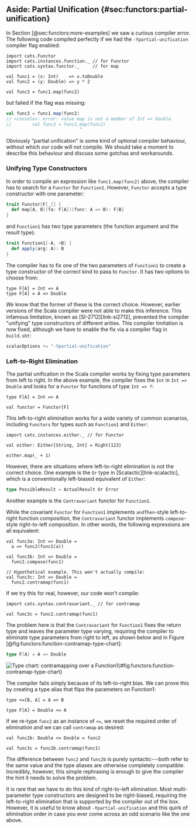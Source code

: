 ## Aside: Partial Unification {#sec:functors:partial-unification}

In Section [@sec:functors:more-examples]
we saw a curious compiler error.
The following code compiled perfectly
if we had the `-Ypartial-unification` compiler flag enabled:

```tut:book:silent
import cats.Functor
import cats.instances.function._ // for Functor
import cats.syntax.functor._     // for map

val func1 = (x: Int)    => x.toDouble
val func2 = (y: Double) => y * 2
```

```tut:book
val func3 = func1.map(func2)
```

but failed if the flag was missing:

```scala
val func3 = func1.map(func2)
// <console>: error: value map is not a member of Int => Double
//        val func3 = func1.map(func2)
                            ^
```

Obviously "partial unification" is
some kind of optional compiler behaviour,
without which our code will not compile.
We should take a moment to describe this behaviour
and discuss some gotchas and workarounds.

### Unifying Type Constructors

In order to compile an expression like `func1.map(func2)` above,
the compiler has to search for a `Functor` for `Function1`.
However, `Functor` accepts a type constructor with one parameter:

```scala
trait Functor[F[_]] {
  def map[A, B](fa: F[A])(func: A => B): F[B]
}
```

and `Function1` has two type parameters
(the function argument and the result type):

```scala
trait Function1[-A, +B] {
  def apply(arg: A): B
}
```

The compiler has to fix one of the two parameters
of `Function1` to create a type constructor
of the correct kind to pass to `Functor`.
It has two options to choose from:

```tut:book:silent
type F[A] = Int => A
type F[A] = A => Double
```

*We* know that the former of these is the correct choice.
However, earlier versions of the Scala compiler
were not able to make this inference.
This infamous limitation,
known as [SI-2712][link-si2712],
prevented the compiler "unifying" type constructors
of different arities.
This compiler limitation is now fixed,
although we have to enable the fix
via a compiler flag in `build.sbt`:

```scala
scalacOptions += "-Ypartial-unification"
```

### Left-to-Right Elimination

The partial unification in the Scala compiler
works by fixing type parameters from left to right.
In the above example, the compiler fixes
the `Int` in `Int => Double`
and looks for a `Functor` for functions of type `Int => ?`:

```tut:book:silent
type F[A] = Int => A

val functor = Functor[F]
```

This left-to-right elimination works for
a wide variety of common scenarios,
including `Functors` for
types such as `Function1` and `Either`:

```tut:book:silent
import cats.instances.either._ // for Functor
```

```tut:book
val either: Either[String, Int] = Right(123)

either.map(_ + 1)
```

However, there are situations where
left-to-right elimination is not the correct choice.
One example is the `Or` type in [Scalactic][link-scalactic],
which is a conventionally left-biased equivalent of `Either`:

```scala
type PossibleResult = ActualResult Or Error
```

Another example is the `Contravariant` functor for `Function1`.

While the covariant `Functor` for `Function1` implements
`andThen`-style left-to-right function composition,
the `Contravariant` functor implements `compose`-style
right-to-left composition.
In other words, the following expressions are all equivalent:

```tut:book:silent
val func3a: Int => Double =
  a => func2(func1(a))

val func3b: Int => Double =
  func2.compose(func1)
```

```tut:book:fail:silent
// Hypothetical example. This won't actually compile:
val func3c: Int => Double =
  func2.contramap(func1)
```

If we try this for real, however,
our code won't compile:

```tut:book:silent
import cats.syntax.contravariant._ // for contramap
```

```tut:book:fail
val func3c = func2.contramap(func1)
```

The problem here is that the `Contravariant` for `Function1`
fixes the return type and leaves the parameter type varying,
requiring the compiler to eliminate type parameters
from right to left, as shown below and in Figure [@fig:functors:function-contramap-type-chart]:

```scala
type F[A] = A => Double
```

![Type chart: contramapping over a Function1](src/pages/functors/function-contramap.pdf+svg){#fig:functors:function-contramap-type-chart}

The compiler fails simply because of its left-to-right bias.
We can prove this by creating a type alias
that flips the parameters on Function1:

```tut:book:silent
type <=[B, A] = A => B

type F[A] = Double <= A
```

If we re-type `func2` as an instance of `<=`,
we reset the required order of elimination and
we can call `contramap` as desired:

```tut:book:silent
val func2b: Double <= Double = func2
```

```tut:book
val func3c = func2b.contramap(func1)
```

The difference between `func2` and `func2b` is
purely syntactic---both refer to the same value
and the type aliases are otherwise completely compatible.
Incredibly, however,
this simple rephrasing is enough to
give the compiler the hint it needs
to solve the problem.

It is rare that we have to do
this kind of right-to-left elimination.
Most multi-parameter type constructors
are designed to be right-biased,
requiring the left-to-right elimination
that is supported by the compiler
out of the box.
However, it is useful to know about
`-Ypartial-unification`
and this quirk of elimination order
in case you ever come across
an odd scenario like the one above.
